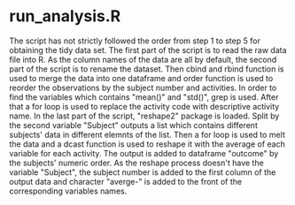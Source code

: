 # run_analysis.R
The script has not strictly followed the order from step 1 to step 5 for obtaining the tidy data set.
The first part of the script is to read the raw data file into R. As the column names of the data are all by default, the second part of the script is to rename the dataset. Then cbind and rbind function is used to merge the data into one dataframe and order function is used to reorder the observations by the subject number and activities. In order to find the variables which contains "mean()" and "std()", grep is used. After that a for loop is used to replace the activity code with descriptive activity name. In the last part of the script, "reshape2" package is loaded. Split by the second variable "Subject" outputs a list which contains different subjects' data in different elemnts of the list. Then a for loop is used to melt the data and a dcast function is used to reshape it with the average of each variable for each activity. The output is added to dataframe "outcome" by the subjects' numeric order. As the reshape process doesn't have the variable "Subject", the subject number is added to the first column of the output data and character "averge-" is added to the front of the corresponding variables names.
